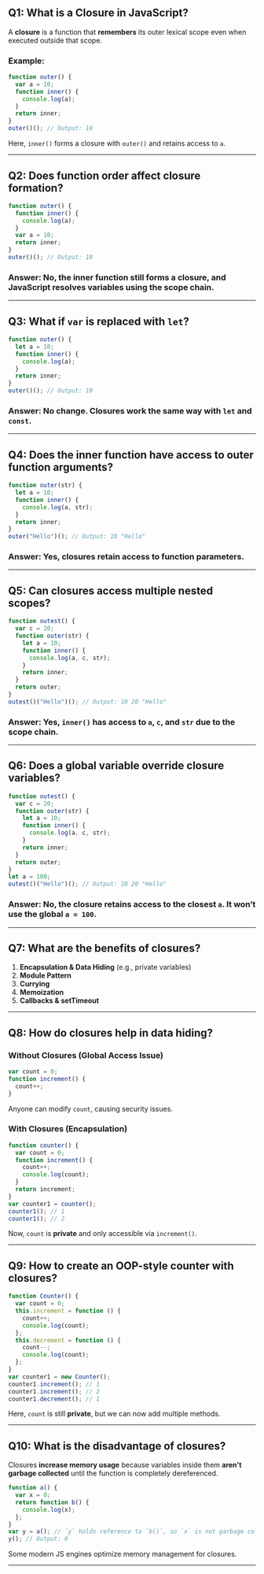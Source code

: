 

## **Q1: What is a Closure in JavaScript?**

A **closure** is a function that **remembers** its outer lexical scope even when executed outside that scope.

### **Example:**

```js
function outer() {
  var a = 10;
  function inner() {
    console.log(a);
  }
  return inner;
}
outer()(); // Output: 10
```

Here, `inner()` forms a closure with `outer()` and retains access to `a`.

---

## **Q2: Does function order affect closure formation?**

```js
function outer() {
  function inner() {
    console.log(a);
  }
  var a = 10;
  return inner;
}
outer()(); // Output: 10
```

### **Answer:** No, the inner function still forms a closure, and JavaScript resolves variables using the scope chain.

---

## **Q3: What if `var` is replaced with `let`?**

```js
function outer() {
  let a = 10;
  function inner() {
    console.log(a);
  }
  return inner;
}
outer()(); // Output: 10
```

### **Answer:** No change. Closures work the same way with `let` and `const`.

---

## **Q4: Does the inner function have access to outer function arguments?**

```js
function outer(str) {
  let a = 10;
  function inner() {
    console.log(a, str);
  }
  return inner;
}
outer("Hello")(); // Output: 10 "Hello"
```

### **Answer:** Yes, closures retain access to function parameters.

---

## **Q5: Can closures access multiple nested scopes?**

```js
function outest() {
  var c = 20;
  function outer(str) {
    let a = 10;
    function inner() {
      console.log(a, c, str);
    }
    return inner;
  }
  return outer;
}
outest()("Hello")(); // Output: 10 20 "Hello"
```

### **Answer:** Yes, `inner()` has access to `a`, `c`, and `str` due to the **scope chain**.

---

## **Q6: Does a global variable override closure variables?**

```js
function outest() {
  var c = 20;
  function outer(str) {
    let a = 10;
    function inner() {
      console.log(a, c, str);
    }
    return inner;
  }
  return outer;
}
let a = 100;
outest()("Hello")(); // Output: 10 20 "Hello"
```

### **Answer:** No, the closure retains access to the closest `a`. It won’t use the global `a = 100`.

---

## **Q7: What are the benefits of closures?**

1. **Encapsulation & Data Hiding** (e.g., private variables)
2. **Module Pattern**
3. **Currying**
4. **Memoization**
5. **Callbacks & setTimeout**

---

## **Q8: How do closures help in data hiding?**

### **Without Closures (Global Access Issue)**

```js
var count = 0;
function increment() {
  count++;
}
```

Anyone can modify `count`, causing security issues.

### **With Closures (Encapsulation)**

```js
function counter() {
  var count = 0;
  function increment() {
    count++;
    console.log(count);
  }
  return increment;
}
var counter1 = counter();
counter1(); // 1
counter1(); // 2
```

Now, `count` is **private** and only accessible via `increment()`.

---

## **Q9: How to create an OOP-style counter with closures?**

```js
function Counter() {
  var count = 0;
  this.increment = function () {
    count++;
    console.log(count);
  };
  this.decrement = function () {
    count--;
    console.log(count);
  };
}
var counter1 = new Counter();
counter1.increment(); // 1
counter1.increment(); // 2
counter1.decrement(); // 1
```

Here, `count` is still **private**, but we can now add multiple methods.

---

## **Q10: What is the disadvantage of closures?**

Closures **increase memory usage** because variables inside them **aren't garbage collected** until the function is completely dereferenced.

```js
function a() {
  var x = 0;
  return function b() {
    console.log(x);
  };
}
var y = a(); // `y` holds reference to `b()`, so `x` is not garbage collected.
y(); // Output: 0
```

Some modern JS engines optimize memory management for closures.

---
